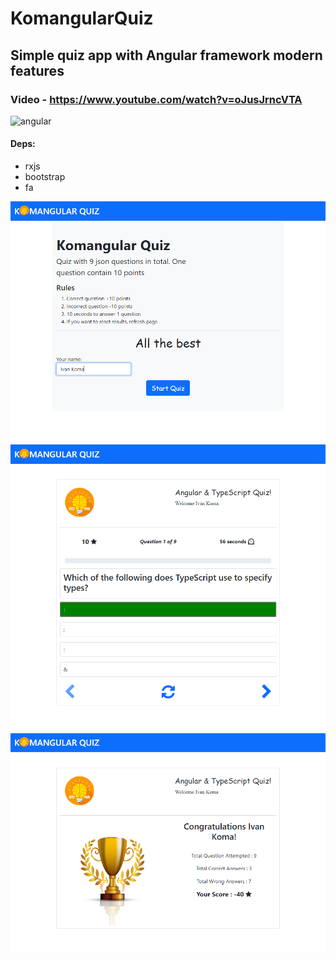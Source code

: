 # KomangularQuiz
## Simple quiz app with Angular framework modern features
### Video - https://www.youtube.com/watch?v=oJusJrncVTA
![angular](https://user-images.githubusercontent.com/58357980/149654789-e703fccf-c636-4027-ac3a-3a4797265865.jpg)

#### Deps:
<ul>

<li>rxjs</li>
<li>bootstrap</li>
<li>fa</li>
</ul>

<img src='1.png'>
<img src='2.png'>
<img src='3.png'>
